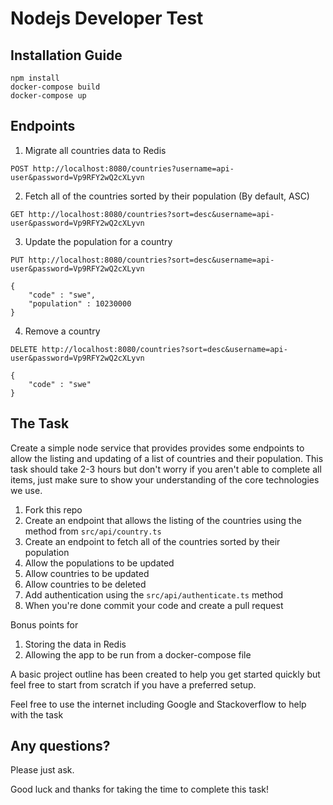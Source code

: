 # Nodejs Developer Test

## Installation Guide

```
npm install
docker-compose build
docker-compose up
```

## Endpoints

1. Migrate all countries data to Redis

```
POST http://localhost:8080/countries?username=api-user&password=Vp9RFY2wQ2cXLyvn
```

2. Fetch all of the countries sorted by their population (By default, ASC)

```
GET http://localhost:8080/countries?sort=desc&username=api-user&password=Vp9RFY2wQ2cXLyvn
```

3. Update the population for a country

```
PUT http://localhost:8080/countries?sort=desc&username=api-user&password=Vp9RFY2wQ2cXLyvn

{
    "code" : "swe",
    "population" : 10230000
}
```

4. Remove a country

```
DELETE http://localhost:8080/countries?sort=desc&username=api-user&password=Vp9RFY2wQ2cXLyvn

{
    "code" : "swe"
}
```

## The Task

Create a simple node service that provides provides some endpoints to allow the listing and updating of a
list of countries and their population. This task should take 2-3 hours but don't worry if you aren't able to
complete all items, just make sure to show your understanding of the core technologies we use.

1. Fork this repo
2. Create an endpoint that allows the listing of the countries using the method from `src/api/country.ts`
3. Create an endpoint to fetch all of the countries sorted by their population
4. Allow the populations to be updated
5. Allow countries to be updated
6. Allow countries to be deleted
7. Add authentication using the `src/api/authenticate.ts` method
8. When you're done commit your code and create a pull request

Bonus points for

1. Storing the data in Redis
2. Allowing the app to be run from a docker-compose file

A basic project outline has been created to help you get started quickly but feel free to start from scratch if you have a preferred setup.

Feel free to use the internet including Google and Stackoverflow to help with the task

## Any questions?

Please just ask.

Good luck and thanks for taking the time to complete this task!

